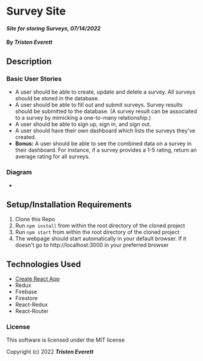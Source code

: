 # Survey Site

#### _Site for storing Surveys, 07/14/2022_

#### By _**Tristen Everett**_

## Description



### Basic User Stories

* A user should be able to create, update and delete a survey. All surveys should be stored in the database.
* A user should be able to fill out and submit surveys. Survey results should be submitted to the database. (A survey result can be associated to a survey by mimicking a one-to-many relationship.)
* A user should be able to sign up, sign in, and sign out.
* A user should have their own dashboard which lists the surveys they've created.
* __Bonus:__ A user should be able to see the combined data on a survey in their dashboard. For instance, if a survey provides a 1-5 rating, return an average rating for all surveys.

### Diagram

* 

## Setup/Installation Requirements

1. Clone this Repo
2. Run `npm install` from within the root directory of the cloned project
3. Run `npm start` from within the root directory of the cloned project
4. The webpage should start automatically in your default browser. If it doesn't go to http://localhost:3000 in your preferred browser

## Technologies Used

* [Create React App](https://github.com/facebook/create-react-app)
* Redux
* Firebase
* Firestore
* React-Redux
* React-Router

### License

This software is licensed under the MIT license

Copyright (c) 2022 **_Tristen Everett_**